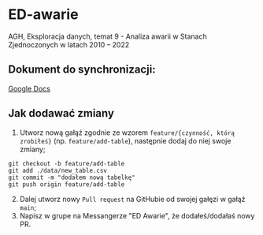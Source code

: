 # ED-awarie
AGH, Eksploracja danych, temat 9 - Analiza awarii w Stanach Zjednoczonych w latach 2010 – 2022 

## Dokument do synchronizacji:
  [Google Docs](https://docs.google.com/document/d/1oxqm-1VYgq9ZvVmTTCzy2EoiBAVyXsEspL8_JelDZ_A/edit#heading=h.d43x5p21gwzy)


## Jak dodawać zmiany
1. Utworz nową gałąź zgodnie ze wzorem `feature/{czynność, którą zrobiłeś}` (np. `feature/add-table`), następnie dodaj do niej swoje zmiany;
```
git checkout -b feature/add-table
git add ./data/new_table.csv
git commit -m "dodałem nową tabelkę"
git push origin feature/add-table
```
2. Dalej utworz nowy `Pull request` na GitHubie od swojej gałęzi w gałąź `main`;
3. Napisz w grupe na Messangerze "ED Awarie", że dodałeś/dodałaś nowy PR.